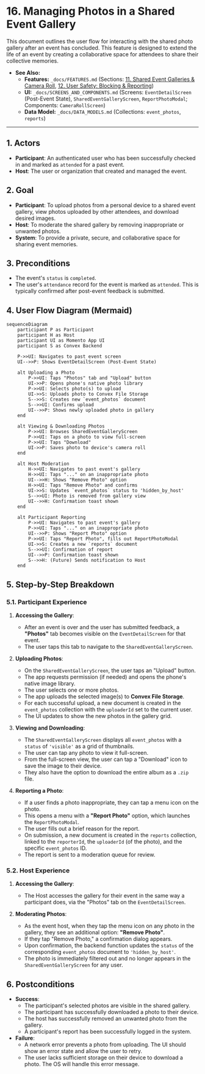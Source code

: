 # 16. Managing Photos in a Shared Event Gallery

This document outlines the user flow for interacting with the shared photo gallery after an event has concluded. This feature is designed to extend the life of an event by creating a collaborative space for attendees to share their collective memories.

- **See Also:**
  - **Features:** `_docs/FEATURES.md` (Sections: [11. Shared Event Galleries & Camera Roll](#11-shared-event-galleries--camera-roll), [12. User Safety: Blocking & Reporting](#12-user-safety-blocking--reporting))
  - **UI:** `_docs/SCREENS_AND_COMPONENTS.md` (Screens: `EventDetailScreen` (Post-Event State), `SharedEventGalleryScreen`, `ReportPhotoModal`; Components: `CameraRollScreen`)
  - **Data Model:** `_docs/DATA_MODELS.md` (Collections: `event_photos`, `reports`)

---

## 1. Actors

- **Participant**: An authenticated user who has been successfully checked in and marked as `attended` for a past event.
- **Host**: The user or organization that created and managed the event.

## 2. Goal

- **Participant**: To upload photos from a personal device to a shared event gallery, view photos uploaded by other attendees, and download desired images.
- **Host**: To moderate the shared gallery by removing inappropriate or unwanted photos.
- **System**: To provide a private, secure, and collaborative space for sharing event memories.

## 3. Preconditions

- The event's `status` is `completed`.
- The user's `attendance` record for the event is marked as `attended`. This is typically confirmed after post-event feedback is submitted.

## 4. User Flow Diagram (Mermaid)

```mermaid
sequenceDiagram
    participant P as Participant
    participant H as Host
    participant UI as Momento App UI
    participant S as Convex Backend

    P->>UI: Navigates to past event screen
    UI-->>P: Shows EventDetailScreen (Post-Event State)

    alt Uploading a Photo
        P->>UI: Taps "Photos" tab and "Upload" button
        UI->>P: Opens phone's native photo library
        P->>UI: Selects photo(s) to upload
        UI->>S: Uploads photo to Convex File Storage
        S-->>S: Creates new `event_photos` document
        S-->>UI: Confirms upload
        UI-->>P: Shows newly uploaded photo in gallery
    end

    alt Viewing & Downloading Photos
        P->>UI: Browses SharedEventGalleryScreen
        P->>UI: Taps on a photo to view full-screen
        P->>UI: Taps "Download"
        UI->>P: Saves photo to device's camera roll
    end

    alt Host Moderation
        H->>UI: Navigates to past event's gallery
        H->>UI: Taps "..." on an inappropriate photo
        UI-->>H: Shows "Remove Photo" option
        H->>UI: Taps "Remove Photo" and confirms
        UI->>S: Updates `event_photos` status to 'hidden_by_host'
        S-->>UI: Photo is removed from gallery view
        UI-->>H: Confirmation toast shown
    end

    alt Participant Reporting
        P->>UI: Navigates to past event's gallery
        P->>UI: Taps "..." on an inappropriate photo
        UI-->>P: Shows "Report Photo" option
        P->>UI: Taps "Report Photo", fills out ReportPhotoModal
        UI->>S: Creates a new `reports` document
        S-->>UI: Confirmation of report
        UI-->>P: Confirmation toast shown
        S-->>H: (Future) Sends notification to Host
    end
```

## 5. Step-by-Step Breakdown

### 5.1. Participant Experience

1.  **Accessing the Gallery**:
    - After an event is over and the user has submitted feedback, a **"Photos"** tab becomes visible on the `EventDetailScreen` for that event.
    - The user taps this tab to navigate to the `SharedEventGalleryScreen`.

2.  **Uploading Photos**:
    - On the `SharedEventGalleryScreen`, the user taps an "Upload" button.
    - The app requests permission (if needed) and opens the phone's native image library.
    - The user selects one or more photos.
    - The app uploads the selected image(s) to **Convex File Storage**.
    - For each successful upload, a new document is created in the `event_photos` collection with the `uploaderId` set to the current user.
    - The UI updates to show the new photos in the gallery grid.

3.  **Viewing and Downloading**:
    - The `SharedEventGalleryScreen` displays all `event_photos` with a `status` of `'visible'` as a grid of thumbnails.
    - The user can tap any photo to view it full-screen.
    - From the full-screen view, the user can tap a "Download" icon to save the image to their device.
    - They also have the option to download the entire album as a `.zip` file.

4.  **Reporting a Photo**:
    - If a user finds a photo inappropriate, they can tap a menu icon on the photo.
    - This opens a menu with a **"Report Photo"** option, which launches the `ReportPhotoModal`.
    - The user fills out a brief reason for the report.
    - On submission, a new document is created in the `reports` collection, linked to the `reporterId`, the `uploaderId` (of the photo), and the specific `event_photos` ID.
    - The report is sent to a moderation queue for review.

### 5.2. Host Experience

1.  **Accessing the Gallery**:
    - The Host accesses the gallery for their event in the same way a participant does, via the "Photos" tab on the `EventDetailScreen`.

2.  **Moderating Photos**:
    - As the event host, when they tap the menu icon on any photo in the gallery, they see an additional option: **"Remove Photo"**.
    - If they tap "Remove Photo," a confirmation dialog appears.
    - Upon confirmation, the backend function updates the `status` of the corresponding `event_photos` document to `'hidden_by_host'`.
    - The photo is immediately filtered out and no longer appears in the `SharedEventGalleryScreen` for any user.

## 6. Postconditions

- **Success**:
  - The participant's selected photos are visible in the shared gallery.
  - The participant has successfully downloaded a photo to their device.
  - The host has successfully removed an unwanted photo from the gallery.
  - A participant's report has been successfully logged in the system.
- **Failure**:
  - A network error prevents a photo from uploading. The UI should show an error state and allow the user to retry.
  - The user lacks sufficient storage on their device to download a photo. The OS will handle this error message.
